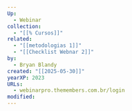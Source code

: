 ```yaml
---
Up:
  - Webinar
collection:
  - "[[% Cursos]]"
related:
  - "[[metodologias 1]]"
  - "[[Checklist Webnar 2]]"
by:
  - Bryan Blandy
created: "[[2025-05-30]]"
yearXP: 2023
URLs:
  - webinarpro.themembers.com.br/login
modified: 
---
```


